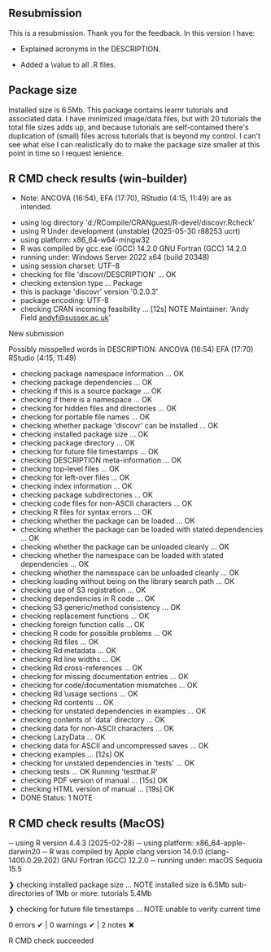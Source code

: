 ## Resubmission
This is a resubmission. Thank you for the feedback. In this version I have:

* Explained acronyms in the DESCRIPTION.

* Added a \value to all .R files.

## Package size

Installed size is 6.5Mb. This package contains learnr tutorials and associated data. I have minimized image/data files, but with 20 tutorials the total file sizes adds up, 
and because tutorials are self-contained there's duplication of (small) files across tutorials that is beyond my control. I can't see what else I can realistically do to make the package size smaller at this point in time 
so I request lenience.

## R CMD check results (win-builder)

- Note: ANCOVA (16:54), EFA (17:70), RStudio (4:15, 11:49) are as intended.

* using log directory 'd:/RCompile/CRANguest/R-devel/discovr.Rcheck'
* using R Under development (unstable) (2025-05-30 r88253 ucrt)
* using platform: x86_64-w64-mingw32
* R was compiled by
    gcc.exe (GCC) 14.2.0
    GNU Fortran (GCC) 14.2.0
* running under: Windows Server 2022 x64 (build 20348)
* using session charset: UTF-8
* checking for file 'discovr/DESCRIPTION' ... OK
* checking extension type ... Package
* this is package 'discovr' version '0.2.0.3'
* package encoding: UTF-8
* checking CRAN incoming feasibility ... [12s] NOTE
Maintainer: 'Andy Field <andyf@sussex.ac.uk>'

New submission

Possibly misspelled words in DESCRIPTION:
  ANCOVA (16:54)
  EFA (17:70)
  RStudio (4:15, 11:49)
* checking package namespace information ... OK
* checking package dependencies ... OK
* checking if this is a source package ... OK
* checking if there is a namespace ... OK
* checking for hidden files and directories ... OK
* checking for portable file names ... OK
* checking whether package 'discovr' can be installed ... OK
* checking installed package size ... OK
* checking package directory ... OK
* checking for future file timestamps ... OK
* checking DESCRIPTION meta-information ... OK
* checking top-level files ... OK
* checking for left-over files ... OK
* checking index information ... OK
* checking package subdirectories ... OK
* checking code files for non-ASCII characters ... OK
* checking R files for syntax errors ... OK
* checking whether the package can be loaded ... OK
* checking whether the package can be loaded with stated dependencies ... OK
* checking whether the package can be unloaded cleanly ... OK
* checking whether the namespace can be loaded with stated dependencies ... OK
* checking whether the namespace can be unloaded cleanly ... OK
* checking loading without being on the library search path ... OK
* checking use of S3 registration ... OK
* checking dependencies in R code ... OK
* checking S3 generic/method consistency ... OK
* checking replacement functions ... OK
* checking foreign function calls ... OK
* checking R code for possible problems ... OK
* checking Rd files ... OK
* checking Rd metadata ... OK
* checking Rd line widths ... OK
* checking Rd cross-references ... OK
* checking for missing documentation entries ... OK
* checking for code/documentation mismatches ... OK
* checking Rd \usage sections ... OK
* checking Rd contents ... OK
* checking for unstated dependencies in examples ... OK
* checking contents of 'data' directory ... OK
* checking data for non-ASCII characters ... OK
* checking LazyData ... OK
* checking data for ASCII and uncompressed saves ... OK
* checking examples ... [12s] OK
* checking for unstated dependencies in 'tests' ... OK
* checking tests ... OK
  Running 'testthat.R'
* checking PDF version of manual ... [15s] OK
* checking HTML version of manual ... [19s] OK
* DONE
Status: 1 NOTE


## R CMD check results (MacOS)

─  using R version 4.4.3 (2025-02-28)
─  using platform: x86_64-apple-darwin20
─  R was compiled by
       Apple clang version 14.0.0 (clang-1400.0.29.202)
       GNU Fortran (GCC) 12.2.0
─  running under: macOS Sequoia 15.5

❯ checking installed package size ... NOTE
    installed size is  6.5Mb
    sub-directories of 1Mb or more:
      tutorials   5.4Mb

❯ checking for future file timestamps ... NOTE
  unable to verify current time

0 errors ✔ | 0 warnings ✔ | 2 notes ✖

R CMD check succeeded
